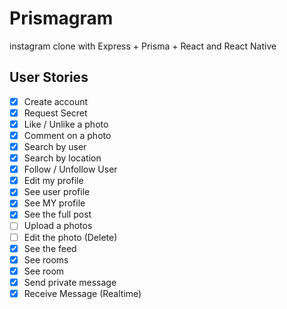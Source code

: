 # Prismagram

instagram clone with Express + Prisma + React and React Native

## User Stories

- [x] Create account
- [x] Request Secret
- [x] Like / Unlike a photo
- [x] Comment on a photo
- [x] Search by user
- [x] Search by location
- [x] Follow / Unfollow User
- [x] Edit my profile
- [x] See user profile
- [x] See MY profile
- [x] See the full post
- [ ] Upload a photos
- [ ] Edit the photo (Delete)
- [x] See the feed
- [x] See rooms
- [x] See room
- [x] Send private message
- [x] Receive Message (Realtime)